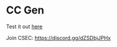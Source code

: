 # CC Gen
Test it out [here](https://htmlpreview.github.io/?https://raw.githubusercontent.com/lilmond/CC_Gen/main/index.html)

Join CSEC: https://discord.gg/dZSDbjJPHx
